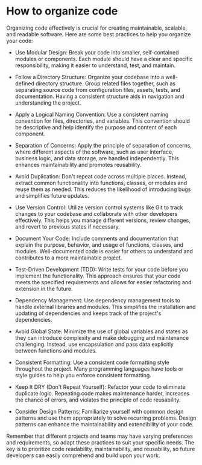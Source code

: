 # How to organize code

Organizing code effectively is crucial for creating maintainable, scalable, and readable software. Here are some best practices to help you organize your code:

* Use Modular Design: Break your code into smaller, self-contained modules or components. Each module should have a clear and specific responsibility, making it easier to understand, test, and maintain.

* Follow a Directory Structure: Organize your codebase into a well-defined directory structure. Group related files together, such as separating source code from configuration files, assets, tests, and documentation. Having a consistent structure aids in navigation and understanding the project.

* Apply a Logical Naming Convention: Use a consistent naming convention for files, directories, and variables. This convention should be descriptive and help identify the purpose and content of each component.

* Separation of Concerns: Apply the principle of separation of concerns, where different aspects of the software, such as user interface, business logic, and data storage, are handled independently. This enhances maintainability and promotes reusability.

* Avoid Duplication: Don't repeat code across multiple places. Instead, extract common functionality into functions, classes, or modules and reuse them as needed. This reduces the likelihood of introducing bugs and simplifies future updates.

* Use Version Control: Utilize version control systems like Git to track changes to your codebase and collaborate with other developers effectively. This helps you manage different versions, review changes, and revert to previous states if necessary.

* Document Your Code: Include comments and documentation that explain the purpose, behavior, and usage of functions, classes, and modules. Well-documented code is easier for others to understand and contributes to a more maintainable project.

* Test-Driven Development (TDD): Write tests for your code before you implement the functionality. This approach ensures that your code meets the specified requirements and allows for easier refactoring and extension in the future.

* Dependency Management: Use dependency management tools to handle external libraries and modules. This simplifies the installation and updating of dependencies and keeps track of the project's dependencies.

* Avoid Global State: Minimize the use of global variables and states as they can introduce complexity and make debugging and maintenance challenging. Instead, use encapsulation and pass data explicitly between functions and modules.

* Consistent Formatting: Use a consistent code formatting style throughout the project. Many programming languages have tools or style guides to help you enforce consistent formatting.

* Keep It DRY (Don't Repeat Yourself): Refactor your code to eliminate duplicate logic. Repeating code makes maintenance harder, increases the chance of errors, and violates the principle of code reusability.

* Consider Design Patterns: Familiarize yourself with common design patterns and use them appropriately to solve recurring problems. Design patterns can enhance the maintainability and extendibility of your code.

Remember that different projects and teams may have varying preferences and requirements, so adapt these practices to suit your specific needs. The key is to prioritize code readability, maintainability, and reusability, so future developers can easily comprehend and build upon your work.
